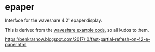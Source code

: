 epaper
======


Interface for the waveshare 4.2\" epaper display.

This is derived from the [waveshare example code][wec], so all kudos to them.

https://benkrasnow.blogspot.com/2017/10/fast-partial-refresh-on-42-e-paper.html


[wec]: https://www.waveshare.com/wiki/File:4.2inch_e-paper_module_code.7z


